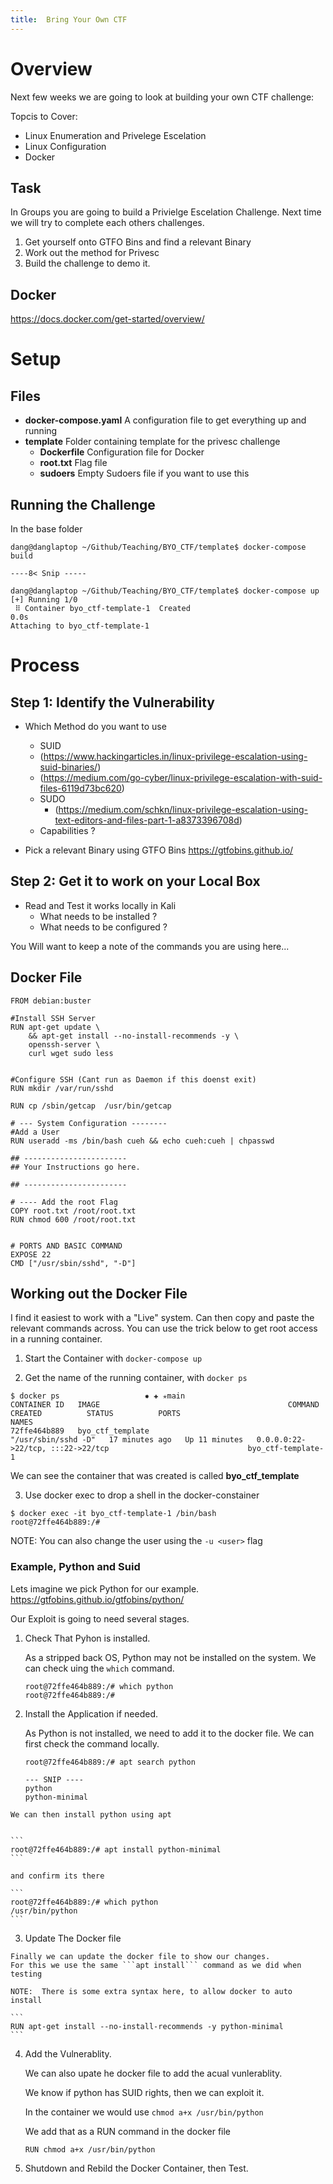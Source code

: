 ```yaml
---
title:  Bring Your Own CTF
---
```



# Overview

Next few weeks we are going to look at building your own CTF challenge:

Topcis to Cover:

  - Linux Enumeration and Privelege Escelation
  - Linux Configuration
  - Docker

## Task

In Groups you are going to build a Privielge Escelation Challenge.
Next time we will try to complete each others challenges.

  1.  Get yourself onto GTFO Bins and find a relevant Binary
  1.  Work out the method for Privesc
  1.  Build the challenge to demo it.

## Docker

https://docs.docker.com/get-started/overview/



# Setup
## Files

  - **docker-compose.yaml**  A configuration file to get everything up and running
  - **template**  Folder containing template for the privesc challenge
    - **Dockerfile**  Configuration file for Docker
	- **root.txt**  Flag file
	- **sudoers**  Empty Sudoers file if you want to use this
	

## Running the Challenge

In the base folder

```
dang@danglaptop ~/Github/Teaching/BYO_CTF/template$ docker-compose build

----8< Snip -----

dang@danglaptop ~/Github/Teaching/BYO_CTF/template$ docker-compose up
[+] Running 1/0
 ⠿ Container byo_ctf-template-1  Created                                    0.0s
Attaching to byo_ctf-template-1
```


# Process

## Step 1:  Identify the Vulnerability

  - Which Method do you want to use
    - SUID  
	 - (https://www.hackingarticles.in/linux-privilege-escalation-using-suid-binaries/) 
	 - (https://medium.com/go-cyber/linux-privilege-escalation-with-suid-files-6119d73bc620)
	- SUDO 
	  - (https://medium.com/schkn/linux-privilege-escalation-using-text-editors-and-files-part-1-a8373396708d)
	- Capabilities ?
	
  - Pick a relevant Binary using GTFO Bins https://gtfobins.github.io/


## Step 2: Get it to work on your Local Box

  - Read and Test it works locally in Kali
    - What needs to be installed ?
	- What needs to be configured ?

You Will want to keep a note of the commands you are using here...

## Docker File

```
FROM debian:buster

#Install SSH Server
RUN apt-get update \
    && apt-get install --no-install-recommends -y \
    openssh-server \
    curl wget sudo less 


#Configure SSH (Cant run as Daemon if this doenst exit)
RUN mkdir /var/run/sshd

RUN cp /sbin/getcap  /usr/bin/getcap

# --- System Configuration --------
#Add a User
RUN useradd -ms /bin/bash cueh && echo cueh:cueh | chpasswd

## -----------------------
## Your Instructions go here.

## -----------------------

# ---- Add the root Flag
COPY root.txt /root/root.txt
RUN chmod 600 /root/root.txt


# PORTS AND BASIC COMMAND
EXPOSE 22
CMD ["/usr/sbin/sshd", "-D"]
```

## Working out the Docker File

I find it easiest to work with a "Live" system.
Can then copy and paste the relevant commands across.
You can use the trick below to get root access in a running container.

1.  Start the Container with ```docker-compose up```

2.  Get the name of the running container, with ```docker ps```

```
$ docker ps                   ✹ ✚ ✭main 
CONTAINER ID   IMAGE                                          COMMAND               CREATED          STATUS          PORTS                                                           NAMES
72ffe464b889   byo_ctf_template                               "/usr/sbin/sshd -D"   17 minutes ago   Up 11 minutes   0.0.0.0:22->22/tcp, :::22->22/tcp                               byo_ctf-template-1
```
  
We can see the container that was created is called **byo_ctf_template**

3. Use docker exec to drop a shell in the docker-constainer

```
$ docker exec -it byo_ctf-template-1 /bin/bash
root@72ffe464b889:/# 
```

NOTE:  You can also change the user using the ```-u <user>``` flag
  

### Example,  Python and Suid

Lets imagine we pick Python for our example.  https://gtfobins.github.io/gtfobins/python/

Our Exploit is going to need several stages.

  1. Check That Pyhon is installed. 
  
     As a stripped back OS,  Python may not be installed on the system.  We can check uing the ```which``` command.
	 
	 ```
	 root@72ffe464b889:/# which python
	 root@72ffe464b889:/# 
	 ```

  2. Install the Application if needed.
  
     As Python is not installed, we need to add it to the docker file. 
	 We can first check the command locally.
	 
	 ```
	 root@72ffe464b889:/# apt search python
	 
	 --- SNIP ----
	 python
	 python-minimal
	 ```

	We can then install python using apt
	
	
	```
	root@72ffe464b889:/# apt install python-minimal
	```
	
	and confirm its there
	
	```
	root@72ffe464b889:/# which python
	/usr/bin/python
    ```
	
  3. Update The Docker file
  
    Finally we can update the docker file to show our changes.
	For this we use the same ```apt install``` command as we did when testing
	
	NOTE:  There is some extra syntax here, to allow docker to auto install
	
	```
	RUN apt-get install --no-install-recommends -y python-minimal
	```


  4. Add the Vulnerablity.
  
     We can also upate he docker file to add the acual vunlerablity.
	 
	 We know if python has SUID rights, then we can exploit it.
	 
	 In the container we would use  ```chmod a+x /usr/bin/python```
	 
	 We add that as a RUN command in the docker file
	 
	 ```
	 RUN chmod a+x /usr/bin/python
	 ```
	 
	 
  5. Shutdown and Rebild the Docker Container,  then Test.
